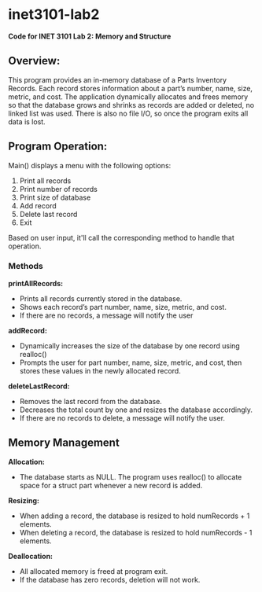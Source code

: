 # inet3101-lab2
**Code for INET 3101 Lab 2: Memory and Structure**
## Overview:
This program provides an in-memory database of a Parts Inventory Records. Each record stores information about a part’s number, name, size, metric, and cost. 
The application dynamically allocates and frees memory so that the database grows and shrinks as records are added or deleted, no linked list was used. 
There is also no file I/O, so once the program exits all data is lost.
## Program Operation:
Main() displays a menu with the following options:
1. Print all records
2. Print number of records
3. Print size of database
4. Add record
5. Delete last record
6. Exit
  
Based on user input, it'll call the corresponding method to handle that operation.

### Methods
**printAllRecords:**
- Prints all records currently stored in the database.
- Shows each record’s part number, name, size, metric, and cost.
- If there are no records, a message will notify the user
  
**addRecord:**
- Dynamically increases the size of the database by one record using realloc() 
- Prompts the user for part number, name, size, metric, and cost, then stores these values in the newly allocated record.
  
**deleteLastRecord:** 
- Removes the last record from the database.
- Decreases the total count by one and resizes the database accordingly.
- If there are no records to delete, a message will notify the user.
  
## Memory Management
**Allocation:**
- The database starts as NULL. The program uses realloc() to allocate space for a struct part whenever a new record is added.
  
**Resizing:**
- When adding a record, the database is resized to hold numRecords + 1 elements.
- When deleting a record, the database is resized to hold numRecords - 1 elements.
  
**Deallocation:**
- All allocated memory is freed at program exit.
- If the database has zero records, deletion will not work.
